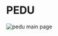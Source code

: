 # PEDU

![pedu main page](https://user-images.githubusercontent.com/35250476/50570781-ca078480-0ddb-11e9-90d5-11ed4cad6969.PNG)
